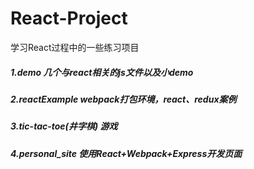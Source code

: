 # React-Project
学习React过程中的一些练习项目

##### 1.demo 几个与react相关的js文件以及小demo
##### 2.reactExample webpack打包环境，react、redux案例
##### 3.tic-tac-toe(井字棋) 游戏
##### 4.personal_site 使用React+Webpack+Express开发页面
